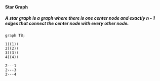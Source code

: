 #### Star Graph
##### A star graph is a graph where there is one center node and exactly n - 1 edges that connect the center node with every other node.

```mermaid 
graph TB;

1((1))
2((2))
3((3))
4((4))

2---1
2---3
2---4

```
